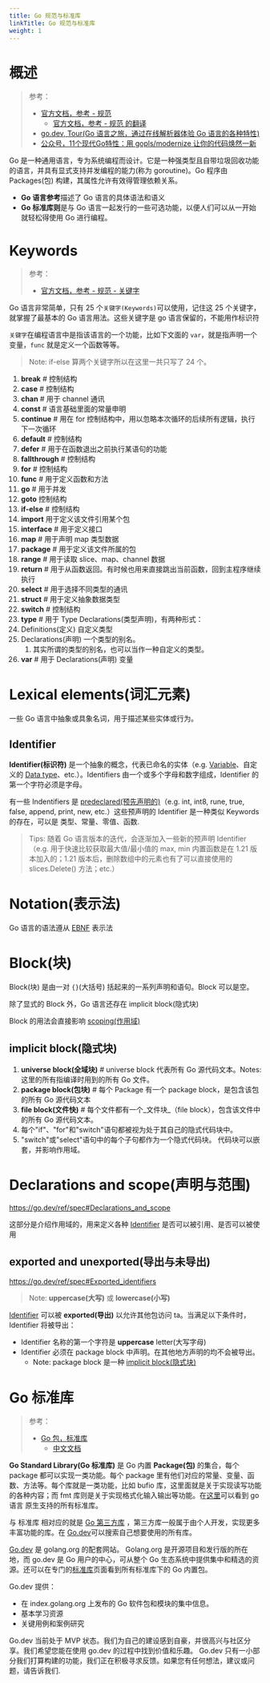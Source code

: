 ```yaml
---
title: Go 规范与标准库
linkTitle: Go 规范与标准库
weight: 1
---
```


# 概述

> 参考：
>
> - [官方文档，参考 - 规范](https://go.dev/ref/spec)
>   - [官方文档，参考 - 规范 的翻译](https://github.com/bekcpear/mypelicanconfandarticles/blob/master/content/Tech/gospec.rst)
> - [go.dev, Tour(Go 语言之旅，通过在线解析器体验 Go 语言的各种特性)](https://go.dev/tour/list)
> - [公众号，11个现代Go特性：用 gopls/modernize 让你的代码焕然一新](https://mp.weixin.qq.com/s/mQehW07uSvfMkSMfcrSEsA)

Go 是一种通用语言，专为系统编程而设计。它是一种强类型且自带垃圾回收功能的语言，并具有显式支持并发编程的能力(称为 goroutine)。Go 程序由 Packages(包) 构建，其属性允许有效得管理依赖关系。

- **Go 语言参考**描述了 Go 语言的具体语法和语义
- **Go 标准库则**是与 Go 语言一起发行的一些可选功能，以便人们可以从一开始就轻松得使用 Go 进行编程。

# Keywords

> 参考：
>
> - [官方文档，参考 - 规范 - 关键字](https://go.dev/ref/spec#Keywords)

Go 语言非常简单，只有 25 个`关键字(Keywords)`可以使用，记住这 25 个关键字，就掌握了最基本的 Go 语言用法。这些关键字是 go 语言保留的，不能用作标识符

`关键字`在编程语言中是指该语言的一个功能，比如下文面的 `var`，就是指声明一个变量，`func` 就是定义一个函数等等。

> Note: if-else 算两个关键字所以在这里一共只写了 24 个。

1. **break** # 控制结构
2. **case** # 控制结构
3. **chan** # 用于 channel 通讯
4. **const** # 语言基础里面的常量申明
5. **continue** # 用在 for 控制结构中，用以忽略本次循环的后续所有逻辑，执行下一次循环
6. **default** # 控制结构
7. **defer** # 用于在函数退出之前执行某语句的功能
8. **fallthrough** # 控制结构
9. **for** # 控制结构
10. **func** # 用于定义函数和方法
11. **go** # 用于并发
12. **goto** 控制结构
13. **if-else** # 控制结构
14. **import** 用于定义该文件引用某个包
15. **interface** # 用于定义接口
16. **map** # 用于声明 map 类型数据
17. **package** # 用于定义该文件所属的包
18. **range** # 用于读取 slice、map、channel 数据
19. **return** # 用于从函数返回。有时候也用来直接跳出当前函数，回到主程序继续执行
20. **select** # 用于选择不同类型的通讯
21. **struct** # 用于定义抽象数据类型
22. **switch** # 控制结构
23. **type** # 用于 Type Declarations(类型声明)，有两种形式：
24. Definitions(定义) 自定义类型
25. Declarations(声明) 一个类型的别名。
    1. 其实所谓的类型的别名，也可以当作一种自定义的类型。
26. **var** # 用于 Declarations(声明) 变量

# Lexical elements(词汇元素)

一些 Go 语言中抽象或具象名词，用于描述某些实体或行为。

## Identifier

**Identifier(标识符)** 是一个抽象的概念，代表已命名的实体（e.g. [Variable](/docs/2.编程/高级编程语言/Go/Go%20规范与标准库/Variable.md)、自定义的 [Data type](/docs/2.编程/高级编程语言/Go/Go%20规范与标准库/Data%20type.md)、etc.）。Identifiers 由一个或多个字母和数字组成，Identifier 的第一个字符必须是字母。

有一些 Indentifiers 是 [predeclared(预先声明的)](https://go.dev/ref/spec#Predeclared_identifiers)（e.g. int, int8, rune, true, false, append, print, new, etc.）这些预声明的 Identifier 是一种类似 Keywords 的存在，可以是 类型、常量、零值、函数.

> Tips: 随着 Go 语言版本的迭代，会逐渐加入一些新的预声明 Identifier（e.g. 用于快速比较获取最大值/最小值的 max, min 内置函数是在 1.21 版本加入的；1.21 版本后，删除数组中的元素也有了可以直接使用的 slices.Delete() 方法；etc.）

# Notation(表示法)

Go 语言的语法遵从 [EBNF](https://en.wikipedia.org/wiki/Extended_Backus%E2%80%93Naur_form) 表示法

# Block(块)

Block(块) 是由一对 `{}`(大括号) 括起来的一系列声明和语句。Block 可以是空。

除了显式的 Block 外，Go 语言还存在 implicit block(隐式块)

Block 的用法会直接影响 [scoping(作用域)](#Declarations%20and%20scope(声明与范围))

## implicit block(隐式块)

1. **universe block(全域块)** # universe block 代表所有 Go 源代码文本。Notes: 这里的所有指编译时用到的所有 Go 文件。
2. **package block(包块)** # 每个 Package 有一个 package block，是包含该包的所有 Go 源代码文本
3. **file block(文件快)** # 每个文件都有一个_文件块_（file block），包含该文件中的所有 Go 源代码文本。
4. 每个"if"、"for"和"switch"语句都被视为处于其自己的隐式代码块中。
5. "switch"或"select"语句中的每个子句都作为一个隐式代码块。 代码块可以嵌套，并影响作用域。

# Declarations and scope(声明与范围)

https://go.dev/ref/spec#Declarations_and_scope

这部分是介绍作用域的，用来定义各种 [Identifier](#Identifier) 是否可以被引用、是否可以被使用

## exported and unexported(导出与未导出)

https://go.dev/ref/spec#Exported_identifiers

> Note: **uppercase(大写)** 或 **lowercase(小写)**

[Identifier](#identifier) 可以被 **exported(导出)** 以允许其他包访问 ta。当满足以下条件时，Identifier 将被导出：

- Identifier 名称的第一个字符是 **uppercase** letter(大写字母)
- Identifier 必须在 package block 中声明。在其他地方声明的均不会被导出。
  - Note: package block 是一种 [implicit block(隐式块)](#implicit%20block(隐式块))

# Go 标准库

> 参考：
>
> - [Go 包，标准库](https://pkg.go.dev/std)
>   - [中文文档](https://studygolang.com/pkgdoc)

**Go Standard Library(Go 标准库)** 是 Go 内置 **Package(包)** 的集合，每个 package 都可以实现一类功能。每个 package 里有他们对应的常量、变量、函数、方法等。每个库就是一类功能，比如 bufio 库，这里面就是关于实现读写功能的各种内容；而 fmt 库则是关于实现格式化输入输出等功能。在[这里](https://pkg.go.dev/std?tab=packages)可以看到 go 语言 原生支持的所有标准库。

与 标准库 相对应的就是 [Go 第三方库](/docs/2.编程/高级编程语言/Go/Go%20第三方库/Go%20第三方库.md) ，第三方库一般属于由个人开发，实现更多丰富功能的库。在 [Go.dev](https://pkg.go.dev/)可以搜索自己想要使用的所有库。

[Go.dev](https://pkg.go.dev/) 是 golang.org 的配套网站。 Golang.org 是开源项目和发行版的所在地，而 go.dev 是 Go 用户的中心，可从整个 Go 生态系统中提供集中和精选的资源。还可以在专门的[标准库](https://pkg.go.dev/std)页面看到所有标准库下的 Go 内置包。

Go.dev 提供：

- 在 index.golang.org 上发布的 Go 软件包和模块的集中信息。
- 基本学习资源
- 关键用例和案例研究

Go.dev 当前处于 MVP 状态。我们为自己的建设感到自豪，并很高兴与社区分享。我们希望您能在使用 go.dev 的过程中找到价值和乐趣。 Go.dev 只有一小部分我们打算构建的功能，我们正在积极寻求反馈。如果您有任何想法，建议或问题，请告诉我们.
